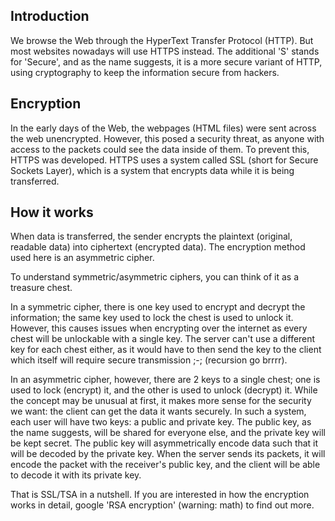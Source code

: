 ## Introduction

We browse the Web through the HyperText Transfer Protocol (HTTP). But most websites nowadays will use HTTPS instead. The additional 'S' stands for 'Secure', and as the name suggests, it is a more secure variant of HTTP, using cryptography to keep the information secure from hackers.


## Encryption

In the early days of the Web, the webpages (HTML files) were sent across the web unencrypted. However, this posed a security threat, as anyone with access to the packets could see the data inside of them. To prevent this, HTTPS was developed. HTTPS uses a system called SSL (short for Secure Sockets Layer), which is a system that encrypts data while it is being transferred.


## How it works

When data is transferred, the sender encrypts the plaintext (original, readable data) into ciphertext (encrypted data). The encryption method used here is an asymmetric cipher. 

To understand symmetric/asymmetric ciphers, you can think of it as a treasure chest. 

In a symmetric cipher, there is one key used to encrypt and decrypt the information; the same key used to lock the chest is used to unlock it. However, this causes issues when encrypting over the internet as every chest will be unlockable with a single key. The server can't use a different key for each chest either, as it would have to then send the key to the client which itself will require secure transmission ;-; (recursion go brrrr).

In an asymmetric cipher, however, there are 2 keys to a single chest; one is used to lock (encrypt) it, and the other is used to unlock (decrypt) it. While the concept may be unusual at first, it makes more sense for the security we want: the client can get the data it wants securely. In such a system, each user will have two keys: a public and private key. The public key, as the name suggests, will be shared for everyone else, and the private key will be kept secret. The public key will asymmetrically encode data such that it will be decoded by the private key. When the server sends its packets, it will encode the packet with the receiver's public key, and the client will be able to decode it with its private key.

That is SSL/TSA in a nutshell. If you are interested in how the encryption works in detail, google 'RSA encryption' (warning: math) to find out more.
